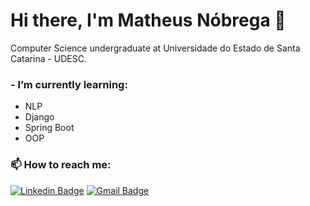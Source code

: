 # Hi there, I'm Matheus Nóbrega 👋
Computer Science undergraduate at Universidade do Estado de Santa Catarina - UDESC.
<br>
### - I’m currently learning:
- NLP
- Django
- Spring Boot
- OOP

### 📫 How to reach me:
[![Linkedin Badge](https://img.shields.io/badge/-Linkedin-blue)](https://www.linkedin.com/in/matheus-n%C3%B3brega-duarte-493150168/)
[![Gmail Badge](https://img.shields.io/badge/-Gmail-red)](mailto:matheus.nobrega.duarte@gmail.com)

<!--
**matheus8998/matheus8998** is a ✨ _special_ ✨ repository because its `README.md` (this file) appears on your GitHub profile.

Here are some ideas to get you started:

- 🔭 I’m currently working on ...
- 🌱 I’m currently learning ...
- 👯 I’m looking to collaborate on ...
- 🤔 I’m looking for help with ...
- 💬 Ask me about ...
- 📫 How to reach me: ...
- 😄 Pronouns: ...
- ⚡ Fun fact: ...
-->
